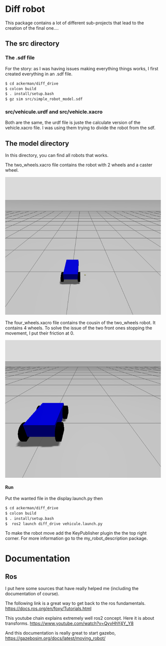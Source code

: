 # Diff robot

This package contains a lot of different sub-projects that lead to the creation of the final one....

## The src directory

### The .sdf file
For the story: as I was having issues making everything things works, I first created everything in an .sdf file.

```bash
$ cd ackerman/diff_drive
$ colcon build
$ . install/setup.bash
$ gz sim src/simple_robot_model.sdf 
```
### src/vehicule.urdf and src/vehicle.xacro

Both are the same, the urdf file is juste the calculate version of the vehicle.xacro file. I was using them trying to divide the robot from the sdf.



## The model directory

In this directory, you can find all robots that works.

The two_wheels.xacro file contains the robot with 2 wheels and a caster wheel.

![Texte alternatif](images/two_wheels.png "two_wheels.xacro")


The four_wheels.xacro file contains the cousin of the two_wheels robot. It contains 4 wheels. To solve the issue of the two front ones stopping the movement, I put their friction at 0.

![Texte alternatif](images/four_wheels.png "four_wheels.xacro")

#### Run

Put the wanted file in the display.launch.py then

```bash
$ cd ackerman/diff_drive
$ colcon build
$ . install/setup.bash
$  ros2 launch diff_drive vehicule.launch.py 
```

To make the robot move add the KeyPublisher plugin the the top right corner. For more information go to the my_robot_description package.

# Documentation

## Ros

I put here some sources that have really helped me (including the documentation of course).

The following link is a great way to get back to the ros fundamentals.
https://docs.ros.org/en/foxy/Tutorials.html

This youtube chain explains extremely well ros2 concept. Here it is about transforms.
https://www.youtube.com/watch?v=QyvHhY4Y_Y8

And this documentation is really great to start gazebo,
https://gazebosim.org/docs/latest/moving_robot/
